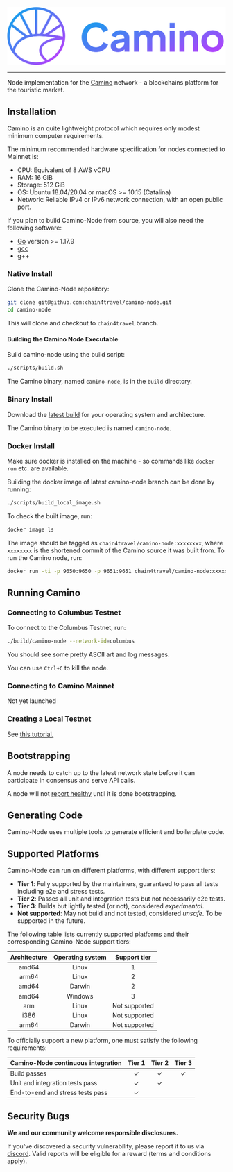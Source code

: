 <div align="center">
  <img src="resources/camino-logo.png?raw=true">
</div>

---

Node implementation for the [Camino](https://camino.foundation) network -
a blockchains platform for the touristic market.

## Installation

Camino is an quite lightweight protocol which requires only modest minimum computer requirements.

The minimum recommended hardware specification for nodes connected to Mainnet is:

- CPU: Equivalent of 8 AWS vCPU
- RAM: 16 GiB
- Storage: 512 GiB
- OS: Ubuntu 18.04/20.04 or macOS >= 10.15 (Catalina)
- Network: Reliable IPv4 or IPv6 network connection, with an open public port.

If you plan to build Camino-Node from source, you will also need the following software:

- [Go](https://golang.org/doc/install) version >= 1.17.9
- [gcc](https://gcc.gnu.org/)
- g++

### Native Install

Clone the Camino-Node repository:

```sh
git clone git@github.com:chain4travel/camino-node.git
cd camino-node
```

This will clone and checkout to `chain4travel` branch.

#### Building the Camino Node Executable

Build camino-node using the build script:

```sh
./scripts/build.sh
```

The Camino binary, named `camino-node`, is in the `build` directory.

### Binary Install

Download the [latest build](https://github.com/chain4travel/camino-node/releases/latest) for your operating system and architecture.

The Camino binary to be executed is named `camino-node`.

### Docker Install

Make sure docker is installed on the machine - so commands like `docker run` etc. are available.

Building the docker image of latest camino-node branch can be done by running:

```sh
./scripts/build_local_image.sh
```

To check the built image, run:

```sh
docker image ls
```

The image should be tagged as `chain4travel/camino-node:xxxxxxxx`, where `xxxxxxxx` is the shortened commit of the Camino source it was built from. To run the Camino node, run:

```sh
docker run -ti -p 9650:9650 -p 9651:9651 chain4travel/camino-node:xxxxxxxx /camino-node/build/camino-node
```

## Running Camino

### Connecting to Columbus Testnet

To connect to the Columbus Testnet, run:

```sh
./build/camino-node --network-id=columbus
```

You should see some pretty ASCII art and log messages.

You can use `Ctrl+C` to kill the node.

### Connecting to Camino Mainnet

Not yet launched

### Creating a Local Testnet

See [this tutorial.](https://docs.camino.foundation/build/tutorials/platform/create-a-local-test-network/)

## Bootstrapping

A node needs to catch up to the latest network state before it can participate in consensus and serve API calls.

A node will not [report healthy](https://docs.camino.foundation/apis/caminogo-apis/health) until it is done bootstrapping.

## Generating Code

Camino-Node uses multiple tools to generate efficient and boilerplate code.

## Supported Platforms

Camino-Node can run on different platforms, with different support tiers:

- **Tier 1**: Fully supported by the maintainers, guaranteed to pass all tests including e2e and stress tests.
- **Tier 2**: Passes all unit and integration tests but not necessarily e2e tests.
- **Tier 3**: Builds but lightly tested (or not), considered _experimental_.
- **Not supported**: May not build and not tested, considered _unsafe_. To be supported in the future.

The following table lists currently supported platforms and their corresponding
Camino-Node support tiers:

| Architecture | Operating system | Support tier  |
| :----------: | :--------------: | :-----------: |
|    amd64     |      Linux       |       1       |
|    arm64     |      Linux       |       2       |
|    amd64     |      Darwin      |       2       |
|    amd64     |     Windows      |       3       |
|     arm      |      Linux       | Not supported |
|     i386     |      Linux       | Not supported |
|    arm64     |      Darwin      | Not supported |

To officially support a new platform, one must satisfy the following requirements:

| Camino-Node continuous integration    | Tier 1  | Tier 2  | Tier 3  |
| ---------------------------------- | :-----: | :-----: | :-----: |
| Build passes                       | &check; | &check; | &check; |
| Unit and integration tests pass    | &check; | &check; |         |
| End-to-end and stress tests pass   | &check; |         |         |

## Security Bugs

**We and our community welcome responsible disclosures.**

If you've discovered a security vulnerability, please report it to us via [discord](https://discord.gg/K5THjAweFB). Valid reports will be eligible for a reward (terms and conditions apply).
